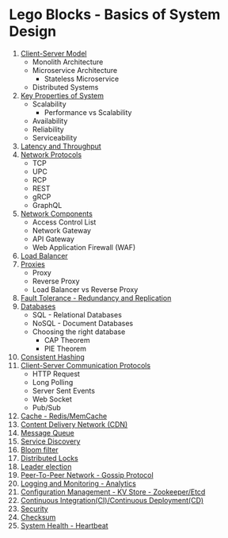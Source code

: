 # Lego Blocks - Basics of System Design
1. [Client-Server Model](client_server.md)
   * Monolith Architecture
   * Microservice Architecture
      * Stateless Microservice
   * Distributed Systems
1. [Key Properties of System](key_prop.md)
   * Scalability
      * Performance vs Scalability
   * Availability
   * Reliability
   * Serviceability
1. [Latency and Throughput](latency_throughput.md)
1. [Network Protocols](network_protocols.md)
    * TCP
    * UPC
    * RCP
    * REST
    * gRCP
    * GraphQL
1. [Network Components](network_components.md)
   * Access Control List
   * Network Gateway
   * API Gateway
   * Web Application Firewall (WAF)
1. [Load Balancer](load_balancer.md)
1. [Proxies](proxy.md)
    * Proxy
    * Reverse Proxy
    * Load Balancer vs Reverse Proxy
1. [Fault Tolerance - Redundancy and Replication](fault_tolerance.md)
1. [Databases](databases.md)
    * SQL - Relational Databases
    * NoSQL - Document Databases
    * Choosing the right database
        * CAP Theorem
        * PIE Theorem
1. [Consistent Hashing](hashing.md)
1. [Client-Server Communication Protocols](communication.md)
     * HTTP Request
     * Long Polling
     * Server Sent Events
     * Web Socket
     * Pub/Sub
1. [Cache - Redis/MemCache](cache.md)
1. [Content Delivery Network (CDN)](cdn.md)
1. [Message Queue](message_queue.md)
1. [Service Discovery](service_discovery.md)
1. [Bloom filter](bloom_filter.md)
1. [Distributed Locks](distributed_locks.md)
1. [Leader election](leader_election.md)
1. [Peer-To-Peer Network - Gossip Protocol](peer_to_peer_networks.md)
1. [Logging and Monitoring - Analytics](random.md)
1. [Configuration Management - KV Store - Zookeeper/Etcd](configuration.md)
1. [Continuous Integration(CI)/Continuous Deployment(CD)](ci_cd.md)
1. [Security](security.md)
1. [Checksum](checksum.md)
1. [System Health - Heartbeat](heartbeat.md)
